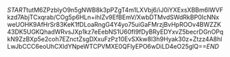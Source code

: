 $START$tutM6ZPzblyO9n5gNWB8k3pPZgT4m1LXVbj6/iJ0iYXExsXBBm6lWVFkzd7AbjTCxqrab/COg5p6HLn+ihIZv9EfBEmV/XwbDTMvdSWdRkBP0IcNNxweUOHK9AfHrSr83KeK1fDLoaRngG4Y4yo75uiGaFMrzjBvHpROOv4BWZZK43DK5UGKQhadWRvsJXp1kz7eEebNS1U60fI9fDyBRyEDYxvZ5becrDGnOPqkN9ZzBXp5e2coh7EZnctZsgDXxuFzPz10EvSXkw8l3h9Hyak30z+Ztzz4A8hlLwJbCCC6eoUhCXldYNpeWTCPVMXE0QFlyEPO6wDiLD4eO25glQ==$END$